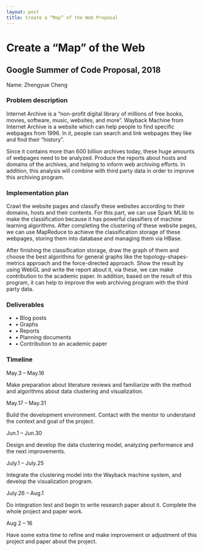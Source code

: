 ```yaml
---
layout: post
title: Create a “Map” of the Web Proposal
---
```


# Create a “Map” of the Web
## Google Summer of Code Proposal, 2018
Name: Zhengyue Cheng
### Problem description
Internet Archive is a “non-profit digital library of millions of free books, movies, software, music, websites, and more”. Wayback Machine from Internet Archive is a website which can help people to find specific webpages from 1996. In it, people can search and link webpages they like and find their “history”.

Since it contains more than 600 billion archives today, these huge amounts of webpages need to be analyzed. Produce the reports about hosts and domains of the archives, and helping to inform web archiving efforts. In addition, this analysis will combine with third party data in order to improve this archiving program.

### Implementation plan
Crawl the website pages and classify these websites according to their domains, hosts and their contents. For this part, we can use Spark MLlib to make the classification because it has powerful classifiers of machine learning algorithms. After completing the clustering of these website pages, we can use MapReduce to achieve the classification storage of these webpages, storing them into database and managing them via HBase.

After finishing the classification storage, draw the graph of them and choose the best algorithms for general graphs like the topology-shapes-metrics approach and the force-directed approach. Show the result by using WebGL and write the report about it, via these, we can make contribution to the academic paper. In addition, based on the result of this program, it can help to improve the web archiving program with the third party data.
### Deliverables
- • Blog posts 
- • Graphs
- • Reports
- • Planning documents
- • Contribution to an academic paper

### Timeline
May.3 – May.16

Make preparation about literature reviews and familiarize with the method and algorithms about data clustering and visualization.

May.17 – May.31

Build the development environment. Contact with the mentor to understand the context and goal of the project.

Jun.1 – Jun.30

Design and develop the data clustering model, analyzing performance and the next improvements.

July.1 – July.25

Integrate the clustering model into the Wayback machine system, and develop the visualization program.

July.26 – Aug.1

Do integration test and begin to write research paper about it. Complete the whole project and paper work.

Aug 2 – 16

Have some extra time to refine and make improvement or adjustment of this project and paper about the project.


       


